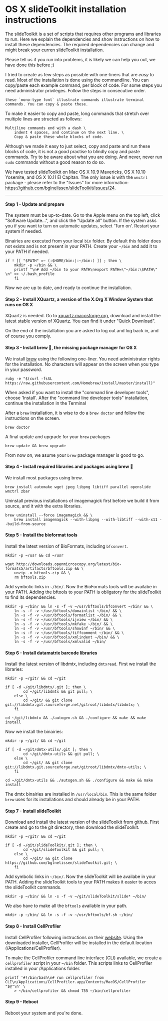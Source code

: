 OS X slideToolkit installation instructions
============

The slideToolkit is a set of scripts that requires other programs and libraries to run. Here we explain the dependencies and show instructions on how to install these dependencies. The required dependencies can change and might break your curren slideToolkit installation.

Please tell us if you run into problems, it is likely we can help you out, we have done this before ;)

I tried to create as few steps as possible with one-liners that are *easy* to read. Most of the installation is done using the commandline. You can copy/paste each example command, per block of code. For some steps you need administrator privileges. Follow the steps in consecutive order.

```
these `mono-type font` illustrate commands illustrate terminal commands. You can copy & paste these.
```

To make it easier to copy and paste, long commands that stretch over multiple lines are structed as follows:

```
Multiline commands end with a dash \
	indent 4 spaces, and continue on the next line. \
	Copy & paste these whole blocks of code.
```

Although we made it easy to just select, copy and paste and run these blocks of code, it is not a good practise to blindly copy and paste commands. Try to be aware about what you are doing. And never, never run `sudo` commands without a good reason to do so. 

We have tested slideToolkit on Mac OS X 10.9 Mavericks, OS X 10.10 Yosemite, and OS X 10.11 El Capitan. The only issue is with the `wmctrl` package - please refer to the "Issues" for more information: https://github.com/bglnelissen/slideToolkit/issues/24.

--------------

#### Step 1 - Update and prepare
The system must be up-to-date. Go to the Apple menu on the top left, click "Software Update...", and click the "Update all" button. If the system asks you if you want to turn on automatic updates, select 'Turn on'. Restart your system if needed.

Binairies are executed from your local `bin` folder. By default this folder does not exists and is not present in your PATH. Create your `~/bin` and add it to your PATH if needed.

```
if ! [[ "$PATH" =~ (:$HOME/bin:|:~/bin:) ]] ; then \
	mkdir -p ~/bin && \
	printf "\n# Add ~/bin to your PATH\nexport PATH=\"~/bin:\$PATH\" \n" >> ~/.bash_profile
	fi
```

Now we are up to date, and ready to continue the installation.

#### Step 2 - Install XQuartz, a version of the X.Org X Window System that runs on OS X
XQuartz is needed. Go to [xquartz.macosforge.org](http://xquartz.macosforge.org), download and install the latest stable version of XQuartz. You can find it under "Quick Download".

On the end of the installation you are asked to log out and log back in, and of course you comply.

#### Step 3 - Install brew 🍺, the missing package manager for OS X
We install [brew](http://brew.sh) using the following one-liner. You need administrator rights for the installation. No characters will appear on the screen when you type in your password.

```
ruby -e "$(curl -fsSL https://raw.githubusercontent.com/Homebrew/install/master/install)"
```

When asked if you want to install the "command line developer tools", choose 'Install'. After the "command line developer tools" installation, continue the installation in the Terminal

After a `brew` installation, it is wise to do a `brew doctor` and follow the instructions on the screen.

```
brew doctor
```
A final update and upgrade for your `brew` packages

```
brew update && brew upgrade
```

From now on, we asume your `brew` package manager is good to go.

#### Step 4 - Install required libraries and packages using brew 🍺
We install most packages using brew.

```
brew install automake wget jpeg libpng libtiff parallel openslide wmctrl zbar
```
Uninstall previous installations of imagemagick first before we build it from source, and it with the extra libraries.

```
brew uninstall --force imagemagick && \
    brew install imagemagick --with-libpng --with-libtiff --with-x11 --build-from-source
```

#### Step 5 - Install the bioformat tools
Install the latest version of BioFormats, including `bfconvert`.

```
mkdir -p ~/usr && cd ~/usr
```
```
wget http://downloads.openmicroscopy.org/latest/bio-formats5/artifacts/bftools.zip && \
	unzip -o bftools.zip && \
	rm bftools.zip
```
Add symbolic links in `~/bin/`. Now the BioFormats tools will be availabe in your PATH. Adding the bftools  to your PATH is obligatory for the slideToolkit to find its dependencies.

```
mkdir -p ~/bin/ && ln -s -f -v ~/usr/bftools/bfconvert ~/bin/ && \
    ln -s -f -v ~/usr/bftools/domainlist ~/bin/ && \
    ln -s -f -v ~/usr/bftools/formatlist ~/bin/ && \
    ln -s -f -v ~/usr/bftools/ijview ~/bin/ && \
    ln -s -f -v ~/usr/bftools/mkfake ~/bin/ && \
    ln -s -f -v ~/usr/bftools/showinf ~/bin/ && \
    ln -s -f -v ~/usr/bftools/tiffcomment ~/bin/ && \
    ln -s -f -v ~/usr/bftools/xmlindent ~/bin/ && \
    ln -s -f -v ~/usr/bftools/xmlvalid ~/bin/
```

#### Step 6 - Install datamatrix barcode libraries
Install the latest version of libdmtx, including `dmtxread`. First we install the libraries:

```
mkdir -p ~/git/ && cd ~/git
```
```
if [ -d ~/git/libdmtx/.git ]; then \
		cd ~/git/libdmtx && git pull; \
	else \
		cd ~/git/ && git clone git://libdmtx.git.sourceforge.net/gitroot/libdmtx/libdmtx; \
	fi
```
```
cd ~/git/libdmtx && ./autogen.sh && ./configure && make && make install
```

Now we install the binairies:

```
mkdir -p ~/git/ && cd ~/git
```
```
if [ -d ~/git/dmtx-utils/.git ]; then \
		cd ~/git/dmtx-utils && git pull; \
	else \
		cd ~/git/ && git clone git://libdmtx.git.sourceforge.net/gitroot/libdmtx/dmtx-utils; \
	fi
```
```
cd ~/git/dmtx-utils && ./autogen.sh && ./configure && make && make install
```
The dmtx binairies are installed in `/usr/local/bin`. This is the same folder `brew` uses for its installations and should already be in your PATH.

#### Step 7 - Install slideToolkit
Download and install the latest version of the slideToolkit from github. First create and go to the git directory, then download the slideToolkit.

```
mkdir -p ~/git/ && cd ~/git
```
```
if [ -d ~/git/slideToolkit/.git ]; then \
		cd ~/git/slideToolkit && git pull; \
	else \
		cd ~/git/ && git clone https://github.com/bglnelissen/slideToolkit.git; \
	fi
```

Add symbolic links in `~/bin/`. Now the slideToolkit will be availabe in your PATH. Adding the slideToolkit tools to your PATH makes it easier to acces the slideToolkit commands.

```
mkdir -p ~/bin/ && ln -s -f -v ~/git/slideToolkit/slide* ~/bin/
```

We also have to make all the `bftools` available in your path.

```
mkdir -p ~/bin/ && ln -s -f -v ~/usr/bftools/bf.sh ~/bin/
```


#### Step 8 - Install CellProfiler
Install CellProfiler following instructions on their [website](http://cellprofiler.org/download.shtml). Using the downloaded installer, CellProfiler will be installed in the default location (/Applications/CellProfiler).

To make the CellProfiler command line interface (CLI) available, we create a `cellprofiler` script in your `~/bin` folder. This scripts links to CellProfiler installed in your /Applications folder.

```
printf '#!/bin/bash\n# run cellprofiler from CLI\n/Applications/CellProfiler.app/Contents/MacOS/CellProfiler "$@"\n' \
    > ~/bin/cellprofiler && chmod 755 ~/bin/cellprofiler

```

#### Step 9 - Reboot
Reboot your system and you're done.
